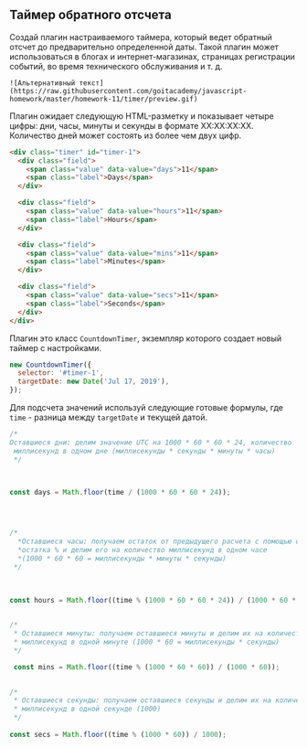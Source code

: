 ## Таймер обратного отсчета ##

Создай плагин настраиваемого таймера, который ведет обратный отсчет до предварительно определенной даты. Такой плагин может использоваться в блогах и интернет-магазинах, страницах регистрации событий, во время технического обслуживания и т. д.
```JS
![Альтернативный текст](https://raw.githubusercontent.com/goitacademy/javascript-homework/master/homework-11/timer/preview.gif)  
```
Плагин ожидает следующую HTML-разметку и показывает четыре цифры: дни, часы, минуты и секунды в формате XX:XX:XX:XX. Количество дней может состоять из более чем двух цифр.
```html
<div class="timer" id="timer-1">
  <div class="field">
    <span class="value" data-value="days">11</span>
    <span class="label">Days</span>
  </div>

  <div class="field">
    <span class="value" data-value="hours">11</span>
    <span class="label">Hours</span>
  </div>

  <div class="field">
    <span class="value" data-value="mins">11</span>
    <span class="label">Minutes</span>
  </div>

  <div class="field">
    <span class="value" data-value="secs">11</span>
    <span class="label">Seconds</span>
  </div>
</div>
```
Плагин это класс `CountdownTimer`, экземпляр которого создает новый таймер с настройками.
```js
new CountdownTimer({
  selector: '#timer-1',
  targetDate: new Date('Jul 17, 2019'),
});
```
Для подсчета значений используй следующие готовые формулы, где `time` - разница между `targetDate` и текущей датой.

```js
/*
Оставшиеся дни: делим значение UTC на 1000 * 60 * 60 * 24, количество
 миллисекунд в одном дне (миллисекунды * секунды * минуты * часы)
 */ 
 


const days = Math.floor(time / (1000 * 60 * 60 * 24));




/*
  *Оставшиеся часы: получаем остаток от предыдущего расчета с помощью оператора
  *остатка % и делим его на количество миллисекунд в одном часе
  *(1000 * 60 * 60 = миллисекунды * минуты * секунды)
 */
 

 
const hours = Math.floor((time % (1000 * 60 * 60 * 24)) / (1000 * 60 * 60));


/*
 * Оставшиеся минуты: получаем оставшиеся минуты и делим их на количество
 * миллисекунд в одной минуте (1000 * 60 = миллисекунды * секунды)
 */

 const mins = Math.floor((time % (1000 * 60 * 60)) / (1000 * 60));
 

/*
 * Оставшиеся секунды: получаем оставшиеся секунды и делим их на количество
 * миллисекунд в одной секунде (1000)
 */
 
const secs = Math.floor((time % (1000 * 60)) / 1000);
```